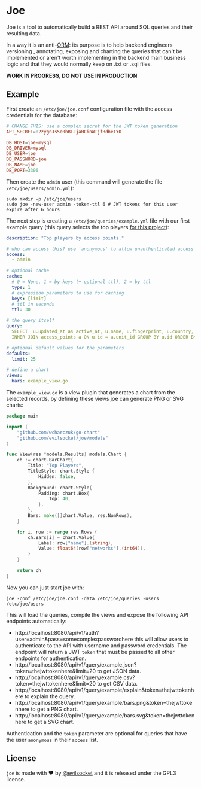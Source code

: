 # Joe

Joe is a tool to automatically build a REST API around SQL queries and their resulting data. 

In a way it is an anti-[ORM](https://en.wikipedia.org/wiki/Object-relational_mapping): its purpose is to help backend engineers versioning
, annotating, exposing and charting the queries that can't be implemented or aren't worth implementing in the backend
 main business logic and that they would normally keep on .txt or .sql files.

**WORK IN PROGRESS, DO NOT USE IN PRODUCTION**

## Example

First create an `/etc/joe/joe.conf` configuration file with the access credentials for the database:

```conf
# CHANGE THIS: use a complex secret for the JWT token generation
API_SECRET=02zygnJs5e0bBLJjaHCinWTjfRdheTYO

DB_HOST=joe-mysql
DB_DRIVER=mysql
DB_USER=joe
DB_PASSWORD=joe
DB_NAME=joe
DB_PORT=3306
```

Then create the `admin` user (this command will generate the file `/etc/joe/users/admin.yml`):

    sudo mkdir -p /etc/joe/users
    sudo joe -new-user admin -token-ttl 6 # JWT tokens for this user expire after 6 hours

The next step is creating a `/etc/joe/queries/example.yml` file with our first example query (this query
 selects the top players [for this project](https://github.com/evilsocket/pwngrid)):

```yaml
description: "Top players by access points."

# who can access this? use 'anonymous' to allow unauthenticated access
access:
  - admin

# optional cache
cache:
  # 0 = None, 1 = by keys (+ optional ttl), 2 = by ttl
  type: 1
  # expression parameters to use for caching
  keys: [limit]
  # ttl in seconds
  ttl: 30

# the query itself
query:
  SELECT  u.updated_at as active_at, u.name, u.fingerprint, u.country, COUNT(a.id) AS networks FROM units u
  INNER JOIN access_points a ON u.id = a.unit_id GROUP BY u.id ORDER BY networks DESC LIMIT {limit}

# optional default values for the parameters
defaults:
  limit: 25

# define a chart
views:
  bars: example_view.go
```

The `example_view.go` is a view plugin that generates a chart from the selected records, by defining these views joe
 can generate PNG or SVG charts:

```go
package main

import (
	"github.com/wcharczuk/go-chart"
	"github.com/evilsocket/joe/models"
)

func View(res *models.Results) models.Chart {
	ch := chart.BarChart{
		Title: "Top Players",
		TitleStyle: chart.Style {
			Hidden: false,
		},
		Background: chart.Style{
			Padding: chart.Box{
				Top: 40,
			},
		},
		Bars: make([]chart.Value, res.NumRows),
	}

	for i, row := range res.Rows {
		ch.Bars[i] = chart.Value{
			Label: row["name"].(string),
			Value: float64(row["networks"].(int64)),
		}
	}

	return ch
}
```

Now you can just start joe with:

    joe -conf /etc/joe/joe.conf -data /etc/joe/queries -users /etc/joe/users
    
This will load the queries, compile the views and expose the following API endpoints automatically:

* http://localhost:8080/api/v1/auth?user=admin&pass=somecomplexpasswordhere this will allow users to authenticate to
 the API with username and password credentials. The endpoint will return a JWT `token` that must be passed to all
  other endpoints for authentication.
* http://localhost:8080/api/v1/query/example.json?token=thejwttokenhere&limit=20 to get JSON data.
* http://localhost:8080/api/v1/query/example.csv?token=thejwttokenhere&limit=20 to get CSV data.
* http://localhost:8080/api/v1/query/example/explain&token=thejwttokenhere to explain the query.
* http://localhost:8080/api/v1/query/example/bars.png&token=thejwttokenhere to get a PNG chart.
* http://localhost:8080/api/v1/query/example/bars.svg&token=thejwttokenhere to get a SVG chart.
  
Authentication and the `token` parameter are optional for queries that have the user `anonymous` in their `access` list.

## License

`joe` is made with ♥  by [@evilsocket](https://twitter.com/evilsocket) and it is released under the GPL3 license.